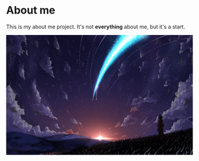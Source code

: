 # About me

This is my about me project. It's not **everything** about me, but it's a start.

![Picture](knnw.png)